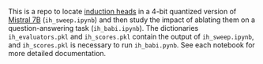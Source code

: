 This is a repo to locate <a href = "https://transformer-circuits.pub/2022/in-context-learning-and-induction-heads/index.html">induction heads</a> in a 4-bit quantized version of <a href = "https://mistral.ai/news/announcing-mistral-7b/">Mistral 7B</a> (`ih_sweep.ipynb`) and then study the impact of ablating them on a question-answering task (`ih_babi.ipynb`). The dictionaries `ih_evaluators.pkl` and `ih_scores.pkl` contain the output of `ih_sweep.ipynb`, and `ih_scores.pkl` is necessary to run `ih_babi.pynb`. See each notebook for more detailed documentation.
